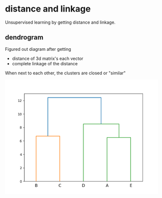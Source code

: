 # distance and linkage

Unsupervised learning by getting distance and linkage.

## dendrogram

Figured out diagram after getting

* distance of 3d matrix's each vector
* complete linkage of the distance

When next to each other, the clusters are closed or "similar"

![dendtrogram](./dendrogram.png)